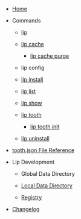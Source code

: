 - [Home](README.md)

- Commands

  - [lip](commands/lip.md)

  - [lip cache](commands/lip_cache.md)

    - [lip cache purge](commands/lip_cache_purge.md)

  - lip config

  - [lip install](commands/lip_install.md)

  - [lip list](commands/lip_list.md)

  - [lip show](commands/lip_show.md)

  - [lip tooth](commands/lip_tooth.md)

    - [lip tooth init](commands/lip_tooth_init.md)

  - [lip uninstall](commands/lip_uninstall.md)

- [tooth.json File Reference](tooth_json_file_reference.md)

- Lip Development

  - Global Data Directory

  - [Local Data Directory](development/local_data_directory.md)
  
  - [Registry](development/registry.md)

- [Changelog](https://github.com/LiteLDev/Lip/blob/main/CHANGELOG.md)
